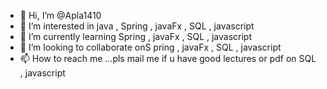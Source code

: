 - 👋 Hi, I’m @Apla1410
- 👀 I’m interested in java , Spring , javaFx , SQL , javascript
- 🌱 I’m currently learning   Spring , javaFx , SQL , javascript
- 💞️ I’m looking to collaborate onS pring , javaFx , SQL , javascript
- 📫 How to reach me ...pls mail me if u have good lectures or pdf on SQL , javascript

<!---
Apla1410/Apla1410 is a ✨ special ✨ repository because its `README.md` (this file) appears on your GitHub profile.
You can click the Preview link to take a look at your changes.
--->
